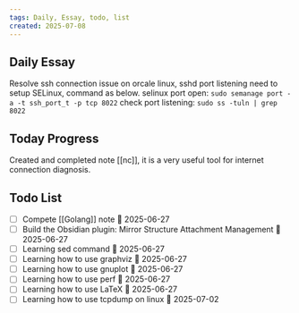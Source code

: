 ```yaml
---
tags: Daily, Essay, todo, list
created: 2025-07-08
---
```

## Daily Essay
Resolve ssh connection issue on orcale linux, sshd port listening need to setup SELinux, command as below.
selinux port open:
`sudo semanage port -a -t ssh_port_t -p tcp 8022`
check port listening:
`sudo ss -tuln | grep 8022`

## Today Progress
Created and completed note [[nc]], it is a very useful tool for internet connection diagnosis.

## Todo List
- [ ] Compete [[Golang]] note 🛫 2025-06-27
- [ ] Build the Obsidian plugin: Mirror Structure Attachment Management 🛫 2025-06-27 
- [ ] Learning sed command 🛫 2025-06-27 
- [ ] Learning how to use graphviz 🛫 2025-06-27 
- [ ] Learning how to use gnuplot 🛫 2025-06-27 
- [ ] Learning how to use perf 🛫 2025-06-27 
- [ ] Learning how to use LaTeX 🛫 2025-06-27
- [ ] Learning how to use tcpdump on linux 🛫 2025-07-02 